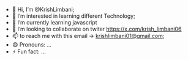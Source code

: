 - 👋 Hi, I’m @KrishLimbani;
- 👀 I’m interested in learning different Technology;
- 🌱 I’m currently learning javascript
- 💞️ I’m looking to collaborate on twiter https://x.com/krish_limbani06
- 📫 to reach me with this email -> krishlimbani01@gmail.com;
- 😄 Pronouns: ...
- ⚡ Fun fact: ...

<!---
KrishLimbani/KrishLimbani is a ✨ special ✨ repository because its `README.md` (this file) appears on your GitHub profile.
You can click the Preview link to take a look at your changes.
--->
